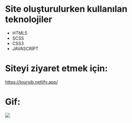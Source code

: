 # Site oluşturulurken kullanılan teknolojiler 

<ul>
<li> HTML5 </li>
<li> SCSS </li>
<li> CSS3 </li>
<li> JAVASCRİPT </li>
</ul>

# Siteyi ziyaret etmek için:

https://toursib.netlify.app/

# Gif:

![](/Tour..gif)




